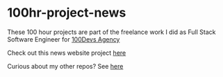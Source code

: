 # 100hr-project-news

These 100 hour projects are part of the freelance work I did as Full Stack Software Engineer for [100Devs Agency](https://www.linkedin.com/company/100devs/mycompany/)

Check out this news website project [here](https://agcdtmr.github.io/100hr-project-news/)

Curious about my other repos? See [here](https://github.com/agcdtmr?tab=repositories)
